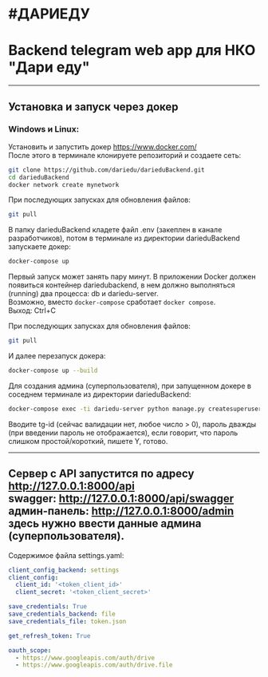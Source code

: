 #ДАРИЕДУ
==============
Backend telegram web app для НКО "Дари еду"
==============

-----------
Установка и запуск через докер
-----------
### Windows и Linux:
Установить и запустить докер https://www.docker.com/  
После этого в терминале клонируете репозиторий и создаете сеть:
``` bash
git clone https://github.com/dariedu/darieduBackend.git
cd darieduBackend
docker network create mynetwork
```
При последующих запусках для обновления файлов:  
``` bash 
git pull
```  
В папку darieduBackend кладете файл .env (закеплен в канале разработчиков), потом в терминале из директории darieduBackend запускаете докер: 
``` bash
docker-compose up 
```
Первый запуск может занять пару минут. В приложении Docker должен появиться контейнер dariedubackend, в нем должно выполняться (running) два процесса: db и dariedu-server.  
Возможно, вместо ```docker-compose``` сработает ```docker compose```.  
Выход: Ctrl+C    
  
При последующих запусках для обновления файлов:  
``` bash 
git pull
```  
И далее перезапуск докера:
``` bash
docker-compose up --build
```


Для создания админа (суперпользователя), при запущенном докере в соседнем терминале из директории darieduBackend:
``` bash
docker-compose exec -ti dariedu-server python manage.py createsuperuser
```
Вводите tg-id (сейчас валидации нет, любое число > 0), пароль дважды (при введении пароль не отображается), если говорит, что пароль слишком простой/короткий, пишете Y, готово.  

----------
Сервер с API запустится по адресу http://127.0.0.1:8000/api  
swagger: http://127.0.0.1:8000/api/swagger  
админ-панель: http://127.0.0.1:8000/admin здесь нужно ввести данные админа (суперпользователя).
---
Содержимое файла settings.yaml:
```yaml
client_config_backend: settings
client_config:
  client_id: '<token_client_id>'
  client_secret: '<token_client_secret>'

save_credentials: True
save_credentials_backend: file
save_credentials_file: token.json

get_refresh_token: True

oauth_scope:
  - https://www.googleapis.com/auth/drive
  - https://www.googleapis.com/auth/drive.file
```
